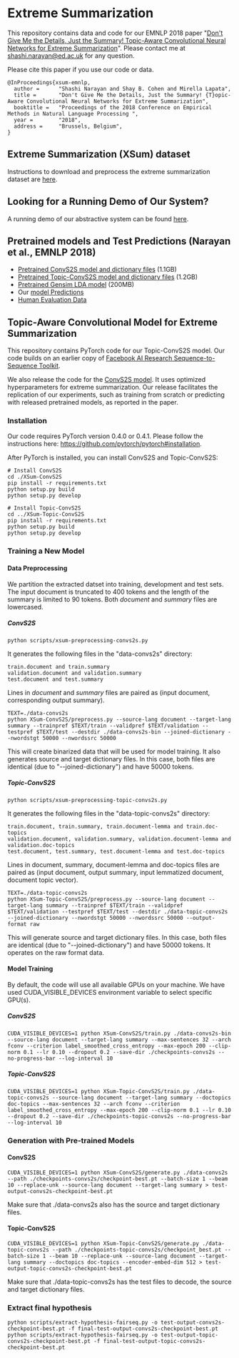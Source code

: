 # Extreme Summarization

This repository contains data and code for our EMNLP 2018 paper "[Don't Give Me the Details, Just the Summary! Topic-Aware Convolutional Neural Networks for Extreme Summarization](https://arxiv.org/abs/1808.08745)". Please contact me at shashi.narayan@ed.ac.uk for any question.

Please cite this paper if you use our code or data.
```
@InProceedings{xsum-emnlp,
  author =      "Shashi Narayan and Shay B. Cohen and Mirella Lapata",
  title =       "Don't Give Me the Details, Just the Summary! {T}opic-Aware Convolutional Neural Networks for Extreme Summarization",
  booktitle =   "Proceedings of the 2018 Conference on Empirical Methods in Natural Language Processing ",
  year =        "2018",
  address =     "Brussels, Belgium",
}
```

## Extreme Summarization (XSum) dataset

Instructions to download and preprocess the extreme summarization dataset are [here](./XSum-Dataset).

## Looking for a Running Demo of Our System?

A running demo of our abstractive system can be found [here](http://cohort.inf.ed.ac.uk/xsum.html).

## Pretrained models and Test Predictions (Narayan et al., EMNLP 2018)

* [Pretrained ConvS2S model and dictionary files](http://kinloch.inf.ed.ac.uk/public/XSUM-EMNLP18-convs2s.tar.gz) (1.1GB)
* [Pretrained Topic-ConvS2S model and dictionary files](http://kinloch.inf.ed.ac.uk/public/XSUM-EMNLP18-topic-convs2s.tar.gz) (1.2GB)
* [Pretrained Gensim LDA model](http://kinloch.inf.ed.ac.uk/public/XSUM-EMNLP18-lda-pretrained.tar.gz) (200MB)
* Our [model Predictions](xsum-model-predictions.tar.gz)
* [Human Evaluation Data](xsum-human-evaluation-data.tar.gz)

## Topic-Aware Convolutional Model for Extreme Summarization

This repository contains PyTorch code for our Topic-ConvS2S model. Our code builds on an earlier copy of [Facebook AI Research Sequence-to-Sequence Toolkit](https://github.com/pytorch/fairseq). 

We also release the code for the [ConvS2S model](https://arxiv.org/abs/1705.03122). It uses optimized hyperparameters for extreme summarization. Our release facilitates the replication of our experiments, such as training from scratch or predicting with released pretrained models, as reported in the paper.

### Installation
Our code requires PyTorch version 0.4.0 or 0.4.1. Please follow the instructions here: https://github.com/pytorch/pytorch#installation.

After PyTorch is installed, you can install ConvS2S and Topic-ConvS2S:
```
# Install ConvS2S
cd ./XSum-ConvS2S
pip install -r requirements.txt
python setup.py build
python setup.py develop

# Install Topic-ConvS2S
cd ../XSum-Topic-ConvS2S
pip install -r requirements.txt
python setup.py build
python setup.py develop
```

### Training a New Model

#### Data Preprocessing

We partition the extracted datset into training, development and test sets. The input document is truncated to 400 tokens and the length of the summary is limited to 90 tokens. Both *document* and *summary* files are lowercased.

##### ConvS2S
```
python scripts/xsum-preprocessing-convs2s.py
```
It generates the following files in the "data-convs2s" directory: 
``` 
train.document and train.summary
validation.document and validation.summary
test.document and test.summary
```
Lines in *document* and *summary* files are paired as (input document, corresponding output summary).  
```
TEXT=./data-convs2s
python XSum-ConvS2S/preprocess.py --source-lang document --target-lang summary --trainpref $TEXT/train --validpref $TEXT/validation --testpref $TEXT/test --destdir ./data-convs2s-bin --joined-dictionary --nwordstgt 50000 --nwordssrc 50000
```
This will create binarized data that will be used for model training. It also generates source and target dictionary files. In this case, both files are identical (due to "--joined-dictionary") and have 50000 tokens. 

##### Topic-ConvS2S
```
python scripts/xsum-preprocessing-topic-convs2s.py
````
It generates the following files in the "data-topic-convs2s" directory:
```
train.document, train.summary, train.document-lemma and train.doc-topics
validation.document, validation.summary, validation.document-lemma and validation.doc-topics
test.document, test.summary, test.document-lemma and test.doc-topics
```
Lines in document, summary, document-lemma and doc-topics files are paired as (input document, output summary, input lemmatized document, document topic vector).
```
TEXT=./data-topic-convs2s
python XSum-Topic-ConvS2S/preprocess.py --source-lang document --target-lang summary --trainpref $TEXT/train --validpref $TEXT/validation --testpref $TEXT/test --destdir ./data-topic-convs2s --joined-dictionary --nwordstgt 50000 --nwordssrc 50000 --output-format raw
```
This will generate source and target dictionary files. In this case, both files are identical (due to "--joined-dictionary") and have 50000 tokens. It operates on the raw format data.

#### Model Training

By default, the code will use all available GPUs on your machine. We have used CUDA_VISIBLE_DEVICES environment variable to select specific GPU(s).

##### ConvS2S
```
CUDA_VISIBLE_DEVICES=1 python XSum-ConvS2S/train.py ./data-convs2s-bin --source-lang document --target-lang summary --max-sentences 32 --arch fconv --criterion label_smoothed_cross_entropy --max-epoch 200 --clip-norm 0.1 --lr 0.10 --dropout 0.2 --save-dir ./checkpoints-convs2s --no-progress-bar --log-interval 10
```

##### Topic-ConvS2S
```
CUDA_VISIBLE_DEVICES=1 python XSum-Topic-ConvS2S/train.py ./data-topic-convs2s --source-lang document --target-lang summary --doctopics doc-topics --max-sentences 32 --arch fconv --criterion label_smoothed_cross_entropy --max-epoch 200 --clip-norm 0.1 --lr 0.10 --dropout 0.2 --save-dir ./checkpoints-topic-convs2s --no-progress-bar --log-interval 10
```

### Generation with Pre-trained Models

#### ConvS2S
```
CUDA_VISIBLE_DEVICES=1 python XSum-ConvS2S/generate.py ./data-convs2s --path ./checkpoints-convs2s/checkpoint-best.pt --batch-size 1 --beam 10 --replace-unk --source-lang document --target-lang summary > test-output-convs2s-checkpoint-best.pt
```
Make sure that ./data-convs2s also has the source and target dictionary files.

#### Topic-ConvS2S
```
CUDA_VISIBLE_DEVICES=1 python XSum-Topic-ConvS2S/generate.py ./data-topic-convs2s --path ./checkpoints-topic-convs2s/checkpoint_best.pt --batch-size 1 --beam 10 --replace-unk --source-lang document --target-lang summary --doctopics doc-topics --encoder-embed-dim 512 > test-output-topic-convs2s-checkpoint-best.pt 
```
Make sure that ./data-topic-convs2s has the test files to decode, the source and target dictionary files.

### Extract final hypothesis
```
python scripts/extract-hypothesis-fairseq.py -o test-output-convs2s-checkpoint-best.pt -f final-test-output-convs2s-checkpoint-best.pt
python scripts/extract-hypothesis-fairseq.py -o test-output-topic-convs2s-checkpoint-best.pt -f final-test-output-topic-convs2s-checkpoint-best.pt
```



